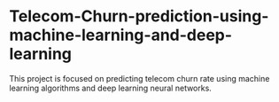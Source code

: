 # Telecom-Churn-prediction-using-machine-learning-and-deep-learning
This project is focused on predicting telecom churn rate using machine learning algorithms and deep learning neural networks.
